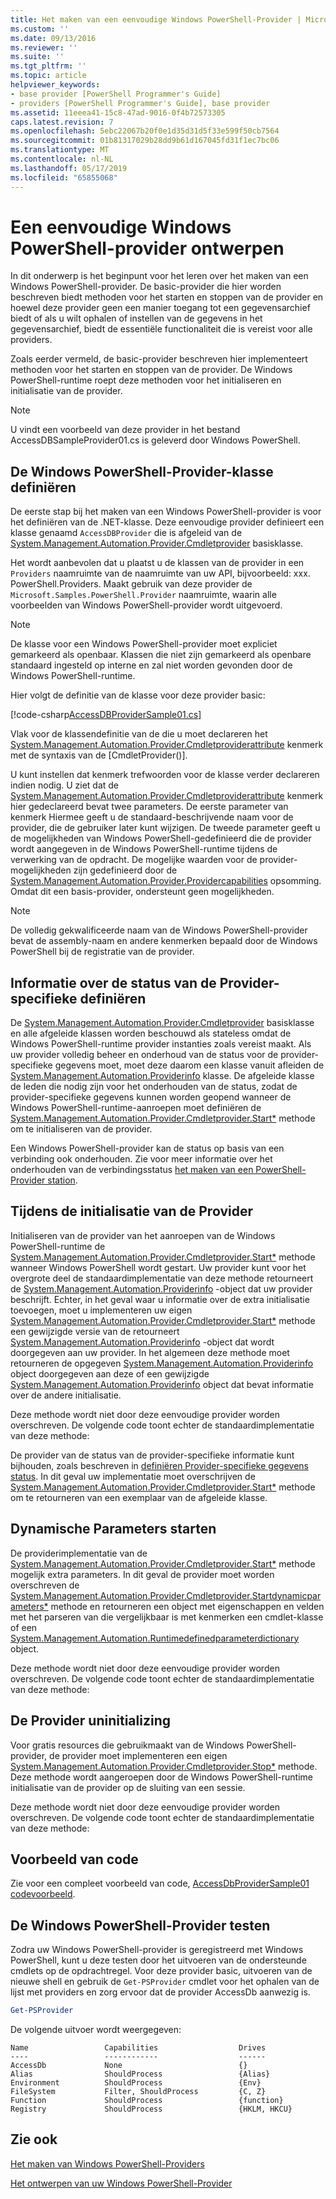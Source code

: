 ```yaml
---
title: Het maken van een eenvoudige Windows PowerShell-Provider | Microsoft Docs
ms.custom: ''
ms.date: 09/13/2016
ms.reviewer: ''
ms.suite: ''
ms.tgt_pltfrm: ''
ms.topic: article
helpviewer_keywords:
- base provider [PowerShell Programmer's Guide]
- providers [PowerShell Programmer's Guide], base provider
ms.assetid: 11eeea41-15c8-47ad-9016-0f4b72573305
caps.latest.revision: 7
ms.openlocfilehash: 5ebc22067b20f0e1d35d31d5f33e599f50cb7564
ms.sourcegitcommit: 01b81317029b28dd9b61d167045fd31f1ec7bc06
ms.translationtype: MT
ms.contentlocale: nl-NL
ms.lasthandoff: 05/17/2019
ms.locfileid: "65855068"
---
```

# <a name="creating-a-basic-windows-powershell-provider"></a>Een eenvoudige Windows PowerShell-provider ontwerpen

In dit onderwerp is het beginpunt voor het leren over het maken van een Windows PowerShell-provider. De basic-provider die hier worden beschreven biedt methoden voor het starten en stoppen van de provider en hoewel deze provider geen een manier toegang tot een gegevensarchief biedt of als u wilt ophalen of instellen van de gegevens in het gegevensarchief, biedt de essentiële functionaliteit die is vereist voor alle providers.

Zoals eerder vermeld, de basic-provider beschreven hier implementeert methoden voor het starten en stoppen van de provider. De Windows PowerShell-runtime roept deze methoden voor het initialiseren en initialisatie van de provider.

> [!NOTE]
> U vindt een voorbeeld van deze provider in het bestand AccessDBSampleProvider01.cs is geleverd door Windows PowerShell.

## <a name="defining-the-windows-powershell-provider-class"></a>De Windows PowerShell-Provider-klasse definiëren

De eerste stap bij het maken van een Windows PowerShell-provider is voor het definiëren van de .NET-klasse. Deze eenvoudige provider definieert een klasse genaamd `AccessDBProvider` die is afgeleid van de [System.Management.Automation.Provider.Cmdletprovider](/dotnet/api/System.Management.Automation.Provider.CmdletProvider) basisklasse.

Het wordt aanbevolen dat u plaatst u de klassen van de provider in een `Providers` naamruimte van de naamruimte van uw API, bijvoorbeeld: xxx. PowerShell.Providers. Maakt gebruik van deze provider de `Microsoft.Samples.PowerShell.Provider` naamruimte, waarin alle voorbeelden van Windows PowerShell-provider wordt uitgevoerd.

> [!NOTE]
> De klasse voor een Windows PowerShell-provider moet expliciet gemarkeerd als openbaar. Klassen die niet zijn gemarkeerd als openbare standaard ingesteld op interne en zal niet worden gevonden door de Windows PowerShell-runtime.

Hier volgt de definitie van de klasse voor deze provider basic:

[!code-csharp[AccessDBProviderSample01.cs](../../powershell-sdk-samples/SDK-2.0/csharp/AccessDBProviderSample01/AccessDBProviderSample01.cs#L23-L24 "AccessDBProviderSample01.cs")]

Vlak voor de klassendefinitie van de die u moet declareren het [System.Management.Automation.Provider.Cmdletproviderattribute](/dotnet/api/System.Management.Automation.Provider.CmdletProviderAttribute) kenmerk met de syntaxis van de [CmdletProvider()].

U kunt instellen dat kenmerk trefwoorden voor de klasse verder declareren indien nodig. U ziet dat de [System.Management.Automation.Provider.Cmdletproviderattribute](/dotnet/api/System.Management.Automation.Provider.CmdletProviderAttribute) kenmerk hier gedeclareerd bevat twee parameters. De eerste parameter van kenmerk Hiermee geeft u de standaard-beschrijvende naam voor de provider, die de gebruiker later kunt wijzigen. De tweede parameter geeft u de mogelijkheden van Windows PowerShell-gedefinieerd die de provider wordt aangegeven in de Windows PowerShell-runtime tijdens de verwerking van de opdracht. De mogelijke waarden voor de provider-mogelijkheden zijn gedefinieerd door de [System.Management.Automation.Provider.Providercapabilities](/dotnet/api/System.Management.Automation.Provider.ProviderCapabilities) opsomming. Omdat dit een basis-provider, ondersteunt geen mogelijkheden.

> [!NOTE]
> De volledig gekwalificeerde naam van de Windows PowerShell-provider bevat de assembly-naam en andere kenmerken bepaald door de Windows PowerShell bij de registratie van de provider.

## <a name="defining-provider-specific-state-information"></a>Informatie over de status van de Provider-specifieke definiëren

De [System.Management.Automation.Provider.Cmdletprovider](/dotnet/api/System.Management.Automation.Provider.CmdletProvider) basisklasse en alle afgeleide klassen worden beschouwd als stateless omdat de Windows PowerShell-runtime provider instanties zoals vereist maakt. Als uw provider volledig beheer en onderhoud van de status voor de provider-specifieke gegevens moet, moet deze daarom een klasse vanuit afleiden de [System.Management.Automation.Providerinfo](/dotnet/api/System.Management.Automation.ProviderInfo) klasse. De afgeleide klasse de leden die nodig zijn voor het onderhouden van de status, zodat de provider-specifieke gegevens kunnen worden geopend wanneer de Windows PowerShell-runtime-aanroepen moet definiëren de [System.Management.Automation.Provider.Cmdletprovider.Start*](/dotnet/api/System.Management.Automation.Provider.CmdletProvider.Start) methode om te initialiseren van de provider.

Een Windows PowerShell-provider kan de status op basis van een verbinding ook onderhouden. Zie voor meer informatie over het onderhouden van de verbindingsstatus [het maken van een PowerShell-Provider station](./creating-a-windows-powershell-drive-provider.md).

## <a name="initializing-the-provider"></a>Tijdens de initialisatie van de Provider

Initialiseren van de provider van het aanroepen van de Windows PowerShell-runtime de [System.Management.Automation.Provider.Cmdletprovider.Start*](/dotnet/api/System.Management.Automation.Provider.CmdletProvider.Start) methode wanneer Windows PowerShell wordt gestart. Uw provider kunt voor het overgrote deel de standaardimplementatie van deze methode retourneert de [System.Management.Automation.Providerinfo](/dotnet/api/System.Management.Automation.ProviderInfo) -object dat uw provider beschrijft. Echter, in het geval waar u informatie over de extra initialisatie toevoegen, moet u implementeren uw eigen [System.Management.Automation.Provider.Cmdletprovider.Start*](/dotnet/api/System.Management.Automation.Provider.CmdletProvider.Start) methode een gewijzigde versie van de retourneert[ System.Management.Automation.Providerinfo](/dotnet/api/System.Management.Automation.ProviderInfo) -object dat wordt doorgegeven aan uw provider. In het algemeen deze methode moet retourneren de opgegeven [System.Management.Automation.Providerinfo](/dotnet/api/System.Management.Automation.ProviderInfo) object doorgegeven aan deze of een gewijzigde [System.Management.Automation.Providerinfo](/dotnet/api/System.Management.Automation.ProviderInfo) object dat bevat informatie over de andere initialisatie.

Deze methode wordt niet door deze eenvoudige provider worden overschreven. De volgende code toont echter de standaardimplementatie van deze methode:

<!-- TODO!!!: review snippet reference  [!CODE [Msh_samplesaccessdbprov01#accessdbprov01ProviderStart](Msh_samplesaccessdbprov01#accessdbprov01ProviderStart)]  -->

De provider van de status van de provider-specifieke informatie kunt bijhouden, zoals beschreven in [definiëren Provider-specifieke gegevens status](#defining-provider-specific-state-information). In dit geval uw implementatie moet overschrijven de [System.Management.Automation.Provider.Cmdletprovider.Start*](/dotnet/api/System.Management.Automation.Provider.CmdletProvider.Start) methode om te retourneren van een exemplaar van de afgeleide klasse.

## <a name="start-dynamic-parameters"></a>Dynamische Parameters starten

De providerimplementatie van de [System.Management.Automation.Provider.Cmdletprovider.Start*](/dotnet/api/System.Management.Automation.Provider.CmdletProvider.Start) methode mogelijk extra parameters. In dit geval de provider moet worden overschreven de [System.Management.Automation.Provider.Cmdletprovider.Startdynamicparameters*](/dotnet/api/System.Management.Automation.Provider.CmdletProvider.StartDynamicParameters) methode en retourneren een object met eigenschappen en velden met het parseren van die vergelijkbaar is met kenmerken een cmdlet-klasse of een [System.Management.Automation.Runtimedefinedparameterdictionary](/dotnet/api/System.Management.Automation.RuntimeDefinedParameterDictionary) object.

Deze methode wordt niet door deze eenvoudige provider worden overschreven. De volgende code toont echter de standaardimplementatie van deze methode:

<!-- TODO!!!: review snippet reference  [!CODE [Msh_samplesaccessdbprov01#accessdbprov01ProviderDynamicParameters](Msh_samplesaccessdbprov01#accessdbprov01ProviderDynamicParameters)]  -->

## <a name="uninitializing-the-provider"></a>De Provider uninitializing

Voor gratis resources die gebruikmaakt van de Windows PowerShell-provider, de provider moet implementeren een eigen [System.Management.Automation.Provider.Cmdletprovider.Stop*](/dotnet/api/System.Management.Automation.Provider.CmdletProvider.Stop) methode. Deze methode wordt aangeroepen door de Windows PowerShell-runtime initialisatie van de provider op de sluiting van een sessie.

Deze methode wordt niet door deze eenvoudige provider worden overschreven. De volgende code toont echter de standaardimplementatie van deze methode:

<!-- TODO!!!: review snippet reference  [!CODE [Msh_samplesaccessdbprov01#accessdbprov01ProviderStop](Msh_samplesaccessdbprov01#accessdbprov01ProviderStop)]  -->

## <a name="code-sample"></a>Voorbeeld van code

Zie voor een compleet voorbeeld van code, [AccessDbProviderSample01 codevoorbeeld](./accessdbprovidersample01-code-sample.md).

## <a name="testing-the-windows-powershell-provider"></a>De Windows PowerShell-Provider testen

Zodra uw Windows PowerShell-provider is geregistreerd met Windows PowerShell, kunt u deze testen door het uitvoeren van de ondersteunde cmdlets op de opdrachtregel. Voor deze provider basic, uitvoeren van de nieuwe shell en gebruik de `Get-PSProvider` cmdlet voor het ophalen van de lijst met providers en zorg ervoor dat de provider AccessDb aanwezig is.

```powershell
Get-PSProvider
```

De volgende uitvoer wordt weergegeven:

```output
Name                 Capabilities                  Drives
----                 ------------                  ------
AccessDb             None                          {}
Alias                ShouldProcess                 {Alias}
Environment          ShouldProcess                 {Env}
FileSystem           Filter, ShouldProcess         {C, Z}
Function             ShouldProcess                 {function}
Registry             ShouldProcess                 {HKLM, HKCU}
```

## <a name="see-also"></a>Zie ook

[Het maken van Windows PowerShell-Providers](./how-to-create-a-windows-powershell-provider.md)

[Het ontwerpen van uw Windows PowerShell-Provider](./designing-your-windows-powershell-provider.md)